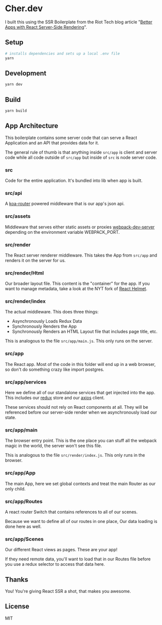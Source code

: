 # Cher.dev
I built this using the SSR Boilerplate from the Riot Tech blog article "[Better Apps with React Server-Side Rendering](https://technology.riotgames.com/news/better-apps-react-server-side-rendering)".

## Setup

```bash
# installs dependencies and sets up a local .env file
yarn
```

## Development

```bash
yarn dev
```

## Build

```bash
yarn build
```

## App Architecture

This boilerplate contains some server code that can serve a React Application and an API that provides data for it.

The general rule of thumb is that anything inside `src/app` is client and server code while all code outside of `src/app` but inside of `src` is node server code.

### src

Code for the entire application. It's bundled into lib when app is built.

### src/api

A [koa-router](https://github.com/ZijianHe/koa-router) powered middleware that is our app's json api.

### src/assets

Middleware that serves either static assets or proxies [webpack-dev-server](https://github.com/webpack/webpack-dev-server) depending on the environment variable WEBPACK_PORT.

### src/render

The React server renderer middleware. This takes the App from `src/app` and renders it on the server for us.

### src/render/Html

Our broader layout file. This content is the "container" for the app. If you want to manage metadata, take a look at the NYT fork of [React Helmet](https://github.com/staylor/react-helmet-async).

### src/render/index

The actual middleware. This does three things:

- Asynchronously Loads Redux Data
- Synchronously Renders the App
- Synchronously Renders an HTML Layout file that includes page title, etc.

This is analogous to the file `src/app/main.js`. This only runs on the server.

### src/app

The React app. Most of the code in this folder will end up in a web browser, so don't do something crazy like import postgres.

### src/app/services

Here we define all of our standalone services that get injected into the app. This includes our [redux](https://redux.js.org/) store and our [axios](https://github.com/axios/axios) client.

These services should not rely on React components at all. They will be referenced before our server-side render when we asynchronously load our state. 

### src/app/main

The browser entry point. This is the one place you can stuff all the webpack magic in the world, the server won't see this file.

This is analogous to the file `src/render/index.js`. This only runs in the browser.

### src/app/App

The main App, here we set global contexts and treat the main Router as our only child.

### src/app/Routes

A react router Switch that contains references to all of our scenes.

Because we want to define all of our routes in one place, Our data loading is done here as well.

### src/app/Scenes

Our different React views as pages. These are your app!

If they need remote data, you'll want to load that in our Routes file before you use a redux selector to access that data here. 

## Thanks

You! You're giving React SSR a shot, that makes you awesome.

## License

MIT
 
